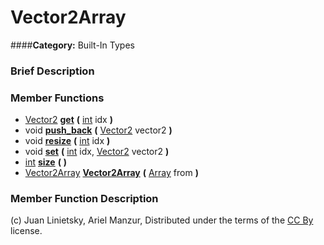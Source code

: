 #  Vector2Array  
####**Category:** Built-In Types

###  Brief Description  


###  Member Functions 
  * [Vector2](class_vector2)  **[get](#get)**  **(** [int](class_int) idx  **)**
  * void  **[push&#95;back](#push_back)**  **(** [Vector2](class_vector2) vector2  **)**
  * void  **[resize](#resize)**  **(** [int](class_int) idx  **)**
  * void  **[set](#set)**  **(** [int](class_int) idx, [Vector2](class_vector2) vector2  **)**
  * [int](class_int)  **[size](#size)**  **(** **)**
  * [Vector2Array](class_vector2array)  **[Vector2Array](#Vector2Array)**  **(** [Array](class_array) from  **)**

###  Member Function Description  


(c) Juan Linietsky, Ariel Manzur, Distributed under the terms of the [CC By](https://creativecommons.org/licenses/by/3.0/legalcode) license.
